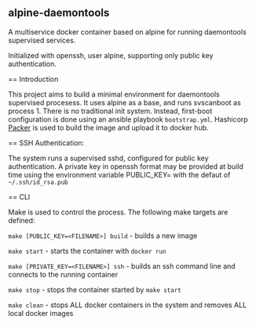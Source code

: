 alpine-daemontools
------------------

A multiservice docker container based on alpine for running daemontools supervised services.

Initialized with openssh, user alpine, supporting only public key authentication.

== Introduction

This project aims to build a minimal environment for daemontools supervised procesess.  It uses
alpine as a base, and runs svscanboot as process 1.   There is no traditional init system.  Instead,
first-boot configuration is done using an ansible playbook `bootstrap.yml`.  Hashicorp [Packer](https://packer.io)
is used to build the image and upload it to docker hub.


== SSH Authentication:

The system runs a supervised sshd, configured for public key authentication.  A private key in openssh
format may be provided at build time using the environment variable PUBLIC_KEY=<FILENAME> with the defaut of `~/.ssh/id_rsa.pub`


== CLI

Make is used to control the process.  The following make targets are defined:

`make [PUBLIC_KEY=<FILENAME>] build` - builds a new image

`make start` - starts the container with `docker run`

`make [PRIVATE_KEY=<FILENAME>] ssh` - builds an ssh command line and connects to the running container

`make stop` - stops the container started by `make start`

`make clean` - stops ALL docker containers in the system and removes ALL local docker images
